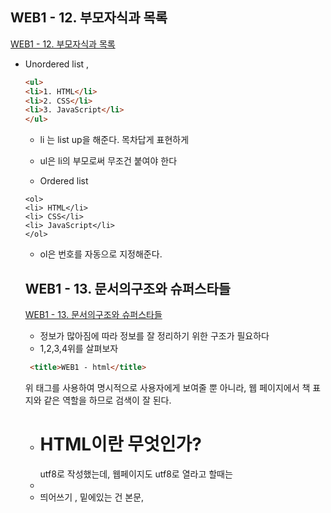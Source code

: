 ## WEB1 - 12. 부모자식과 목록
[WEB1 - 12. 부모자식과 목록](https://www.youtube.com/watch?v=aUtnyev_1vg&list=PL2Mkwvh6s7KI1Wb3COvfpVUZi46XG322g&index=12)
- Unordered list ,<ul>
```html
<ul>
<li>1. HTML</li>
<li>2. CSS</li>
<li>3. JavaScript</li>
</ul>
```  
- li 는 list up을 해준다. 목차답게 표현하게
- ul은 li의 부모로써 무조건 붙여야 한다

- Ordered list
```
<ol>
<li> HTML</li>
<li> CSS</li>
<li> JavaScript</li>
</ol>
```
- ol은 번호를 자동으로 지정해준다. 

## WEB1 - 13. 문서의구조와 슈퍼스타들
[WEB1 - 13. 문서의구조와 슈퍼스타들](https://www.youtube.com/watch?v=sVt5nyz3Gdo&list=PL2Mkwvh6s7KI1Wb3COvfpVUZi46XG322g&index=13)
- 정보가 많아짐에 따라 정보를 잘 정리하기 위한 구조가 필요하다
- 1,2,3,4위를 살펴보자
```html
 <title>WEB1 - html</title>
```
위 태그를 사용하여 명시적으로 사용자에게 보여줄 뿐 아니라, 웹 페이지에서 책 표지와 같은 역할을 하므로 검색이 잘 된다. 
- <h1>HTML이란 무엇인가?</h1> utf8로 작성했는데, 웹페이지도 utf8로 열라고 할때는 
- <meta charset = "utf-8">
- 띄어쓰기 , 밑에있는 건 본문, <title>과 <metacharset은 이 웹페이지는 utf8로 저장되 있다> 
- 제목은 !doctype html, html을 최상단에. head /head 본문은 body
- 위키피디아 -  페이지소스보기에서 html 태그 확인해보자
  
```html

<!doctype html>
<html>

<head>
<title>WEB1 - html</title>
<meta charset = "utf-8">
<h1>HTML이란 무엇인가?</h1>
</head>


<body>
<ul>
<li>1. HTML</li>
<li>2. CSS</li>
<li>3. JavaScript</li>
</ul>

<h1>HTML</h1>
Hypertext Markup Language (HTML) is the standard markup Language for creating
web pages and<br><br><br>web applications.

Hypertext Markup Language (HTML) is the standard markup Language for creating
web pages and web applications.
Hypertext Markup Language (HTML)</p><p> is the standard markup Language for creating
web pages and web applications.

Hypertext Markup Language (HTML) is the standard markup Language for creating
web pages and web applications.
Hypertext Markup Language (HTML) is the standard markup Language for creating
web pages and web applications.
Hypertext Markup Language (HTML)</p><p style = "margin - top:45px;"> is the standard markup Language for creating
web pages and web applications.

<img src="covid19.jpg" width = '100%'>

```


